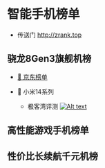 # 智能手机榜单 
- 传送门 http://zrank.top

## 骁龙8Gen3旗舰机榜
- [🔗 京东榜单](https://jingfen.jd.com/item?u_act_p=union-activity&union_page_id=261786&utm_campaign=t_1001147581)

- 🌟 小米14系列
    - 极客湾评测
      [![Alt text](https://i0.hdslb.com/bfs/archive/2d87d01dd71b375c4cb07da3e1426a992095c54a.jpg)](https://player.bilibili.com/player.html?aid=235003754&bvid=BV1me411R7Ha&cid=1311287114&p=1)
   

## 高性能游戏手机榜单

## 性价比长续航千元机榜
